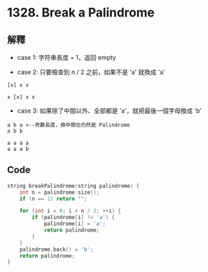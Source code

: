 # 1328. Break a Palindrome

## 解釋

- case 1: 字符串長度 = 1，返回 empty

- case 2: 只要檢查到 n / 2 之前，如果不是 'a' 就換成 'a'
```
[x] x x

x [x] x x
```

- case 3: 如果除了中間以外、全部都是 'a'，就把最後一個字母換成 'b'
```
a b a <--奇數長度，換中間也仍然是 Palindrome
a b b

a a a a
a a a b
```



## Code

```cpp
string breakPalindrome(string palindrome) {
    int n = palindrome.size();
    if (n == 1) return "";

    for (int i = 0; i < n / 2; ++i) {
        if (palindrome[i] != 'a') {
            palindrome[i] = 'a';
            return palindrome;
        }
    }
    palindrome.back() = 'b';
    return palindrome;
}
```
